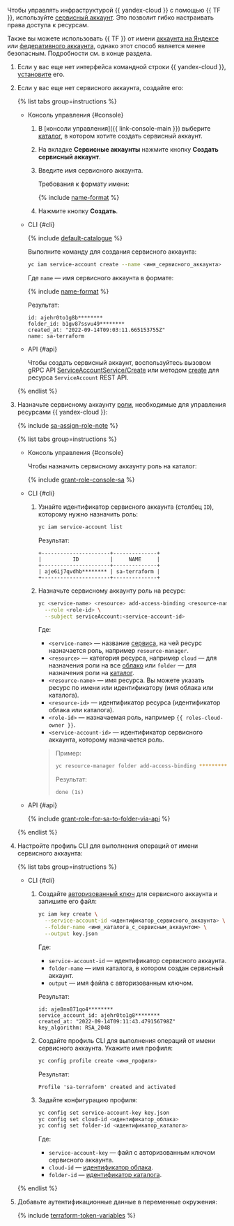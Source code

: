 Чтобы управлять инфраструктурой {{ yandex-cloud }} с помощью {{ TF }}, используйте [сервисный аккаунт](../../iam/concepts/users/service-accounts.md). Это позволит гибко настраивать права доступа к ресурсам.

Также вы можете использовать {{ TF }} от имени [аккаунта на Яндексе](../../iam/concepts/users/accounts.md#passport) или [федеративного аккаунта](../../iam/concepts/users/accounts.md#saml-federation), однако этот способ является менее безопасным. Подробности см. в конце раздела.
1. Если у вас еще нет интерфейса командной строки {{ yandex-cloud }}, [установите](../../cli/quickstart.md#install) его.
1. Если у вас еще нет сервисного аккаунта, создайте его:

   {% list tabs group=instructions %}

   - Консоль управления {#console}

     1. В [консоли управления]({{ link-console-main }}) выберите [каталог](../../resource-manager/concepts/resources-hierarchy.md#folder), в котором хотите создать сервисный аккаунт.
     1. На вкладке **Сервисные аккаунты** нажмите кнопку **Создать сервисный аккаунт**.
     1. Введите имя сервисного аккаунта.

        Требования к формату имени:

        {% include [name-format](../../_includes/name-format.md) %}

     1. Нажмите кнопку **Создать**.

   - CLI {#cli}

     {% include [default-catalogue](../../_includes/default-catalogue.md) %}

     Выполните команду для создания сервисного аккаунта:

     ```bash
     yc iam service-account create --name <имя_сервисного_аккаунта>
     ```

     Где `name` — имя сервисного аккаунта в формате:

     {% include [name-format](../../_includes/name-format.md) %}

     Результат:

     ```text
     id: ajehr0to1g8b********
     folder_id: b1gv87ssvu49********
     created_at: "2022-09-14T09:03:11.665153755Z"
     name: sa-terraform
     ```

   - API {#api}

     Чтобы создать сервисный аккаунт, воспользуйтесь вызовом gRPC API [ServiceAccountService/Create](../../iam/api-ref/grpc/service_account_service.md#Create) или методом [create](../../iam/api-ref/ServiceAccount/create.md) для ресурса `ServiceAccount` REST API.

    {% endlist %}

1. Назначьте сервисному аккаунту [роли](../../iam/concepts/access-control/roles.md), необходимые для управления ресурсами {{ yandex-cloud }}:

   {% include [sa-assign-role-note](../../_includes/sa-assign-role-note.md) %}

   {% list tabs group=instructions %}

   - Консоль управления {#console}

     Чтобы назначить сервисному аккаунту роль на каталог:

     {% include [grant-role-console-sa](../../_includes/grant-role-console-sa.md) %}

   - CLI {#cli}

     1. Узнайте идентификатор сервисного аккаунта (столбец `ID`), которому нужно назначить роль:

        ```bash
        yc iam service-account list
        ```

        Результат:

        ```text
        +----------------------+--------------+
        |          ID          |     NAME     |
        +----------------------+--------------+
        | aje6ij7qvdhb******** | sa-terraform |
        +----------------------+--------------+
        ```

     1. Назначьте сервисному аккаунту роль на ресурс:

        ```bash
        yc <service-name> <resource> add-access-binding <resource-name>|<resource-id> \
          --role <role-id> \
          --subject serviceAccount:<service-account-id>
        ```

        Где:
        * `<service-name>` — название [сервиса](../../cli/cli-ref/index.md#service-manage), на чей ресурс назначается роль, например `resource-manager`.
        * `<resource>` — категория ресурса, например `cloud` — для назначения роли на все [облако](../../resource-manager/concepts/resources-hierarchy.md#cloud) или `folder` — для назначения роли на [каталог](../../resource-manager/concepts/resources-hierarchy.md#folder).
        * `<resource-name>` — имя ресурса. Вы можете указать ресурс по имени или идентификатору (имя облака или каталога).
        * `<resource-id>` — идентификатор ресурса (идентификатор облака или каталога).
        * `<role-id>` — назначаемая роль, например `{{ roles-cloud-owner }}`.
        * `<service-account-id>` — идентификатор сервисного аккаунта, которому назначается роль.

        >Пример:
        > 
        >```bash
        >yc resource-manager folder add-access-binding **********9n9hi2qu --role editor --subject serviceAccount:**********qhi2qu
        >```
        >
        >Результат:
        >
        >```text
        >done (1s)
        >```

   - API {#api}

     {% include [grant-role-for-sa-to-folder-via-api](../../_includes/iam/grant-role-for-sa-to-folder-via-api.md) %}

   {% endlist %}

1. Настройте профиль CLI для выполнения операций от имени сервисного аккаунта:

   {% list tabs group=instructions %}

   - CLI {#cli}

     1. Создайте [авторизованный ключ](../../iam/concepts/authorization/key.md) для сервисного аккаунта и запишите его файл:

        ```bash
        yc iam key create \
          --service-account-id <идентификатор_сервисного_аккаунта> \
          --folder-name <имя_каталога_с_сервисным_аккаунтом> \
          --output key.json
        ```

        Где:
        * `service-account-id` — идентификатор сервисного аккаунта.
        * `folder-name` — имя каталога, в котором создан сервисный аккаунт.
        * `output` — имя файла с авторизованным ключом.

        Результат:

        ```text
        id: aje8nn871qo4********
        service_account_id: ajehr0to1g8********
        created_at: "2022-09-14T09:11:43.479156798Z"
        key_algorithm: RSA_2048
        ```

     1. Создайте профиль CLI для выполнения операций от имени сервисного аккаунта. Укажите имя профиля:

        ```bash
        yc config profile create <имя_профиля>
        ```

        Результат:

        ```text
        Profile 'sa-terraform' created and activated
        ```

     1. Задайте конфигурацию профиля:


        ```bash
        yc config set service-account-key key.json
        yc config set cloud-id <идентификатор_облака>
        yc config set folder-id <идентификатор_каталога>
        ```



        Где:
        * `service-account-key` — файл с авторизованным ключом сервисного аккаунта.
        * `cloud-id` — [идентификатор облака](../../resource-manager/operations/cloud/get-id.md).
        * `folder-id` — [идентификатор каталога](../../resource-manager/operations/folder/get-id.md).

   {% endlist %}

1. Добавьте аутентификационные данные в переменные окружения:

   {% include [terraform-token-variables](../../_includes/terraform-token-variables.md) %}